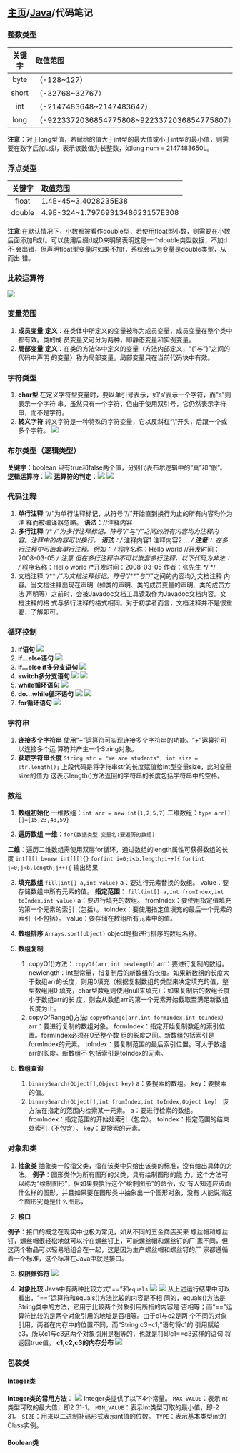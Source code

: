 ## [主页](../README.md)/[Java](./readme.md)/代码笔记

### 整数类型

|关键字|取值范围|
|:----:|:----|
|byte|（-128~127）|
|short|（-32768~32767）|
|int|（-2147483648~2147483647）|
|long|（-9223372036854775808~9223372036854775807）|

**注意**：对于long型值，若赋给的值大于int型的最大值或小于int型的最小值，则需要在数字后加L或l，表示该数值为长整数，如long num = 2147483650L。

### 浮点类型

|关键字|取值范围|
|:----:|:----|
|float|1.4E-45~3.4028235E38|
|double|4.9E-324~1.7976931348623157E308|

**注意**:在默认情况下，小数都被看作double型，若使用float型小数，则需要在小数
后面添加F或f。可以使用后缀d或D来明确表明这是一个double类型数据，不加d不
会出错，但声明float型变量时如果不加f，系统会认为变量是double类型，从而出
错。

### 比较运算符
![](pic/Prolan5.png)

### 变量范围
1. **成员变量**
**定义**：在类体中所定义的变量被称为成员变量，成员变量在整个类中都有效。类的成
员变量又可分为两种，即静态变量和实例变量。
2. **局部变量**
**定义**：在类的方法体中定义的变量（方法内部定义，“{”与“}”之间的代码中声明
的变量）称为局部变量。局部变量只在当前代码块中有效。

### 字符类型
1.  **char型**
在定义字符型变量时，要以单引号表示，如's'表示一个字符，而"s"则表示一个字符
串，虽然只有一个字符，但由于使用双引号，它仍然表示字符串，而不是字符。
2. **转义字符**
转义字符是一种特殊的字符变量，它以反斜杠“\”开头，后跟一个或多个字符。
![](pic/Prolan1.png)

### 布尔类型（逻辑类型）
**关键字**：boolean
只有true和false两个值，分别代表布尔逻辑中的“真”和“假”。
**逻辑运算符**：![](pic/Prolan3.png)
**运算符的判定**：![](pic/Prolan4.png)
![](pic/Prolan2.png)

### 代码注释
1. **单行注释**
“//”为单行注释标记，从符号“//”开始直到换行为止的所有内容均作为注
释而被编译器忽略。
**语法**：//注释内容
2. **多行注释**
“/* */”为多行注释标记，符号“/*”与“*/”之间的所有内容均为注释内
容。注释中的内容可以换行。
**语法**：/* 注释内容1 注释内容2 … */
**注意**：
在多行注释中可嵌套单行注释。例如：
/* 程序名称：Hello world //开发时间：2008-03-05 */
注意
但在多行注释中不可以嵌套多行注释，以下代码为非法：
/* 程序名称：Hello world /*开发时间：2008-03-05 作者：张先生 */ */
3. 文档注释
“/** */”为文档注释标记。符号“/**”与“*/”之间的内容均为文档注释
内容。当文档注释出现在声明（如类的声明、类的成员变量的声明、类的成员方法
声明等）之前时，会被Javadoc文档工具读取作为Javadoc文档内容。文档注释的格
式与多行注释的格式相同。对于初学者而言，文档注释并不是很重要，了解即可。

### 循环控制
1. **if语句**
![](pic/Prolan6.png)
1. **if…else语句**
![](pic/Prolan7.png)
3. **if…else if多分支语句**
![](pic/Prolan8.png)
4. **switch多分支语句**
![](pic/Prolan9.png)
![](pic/Prolan10.png)
5. **while循环语句**
![](pic/Prolan11.png)
6. **do…while循环语句**
![](pic/Prolan12.png)
![](pic/Prolan13.png)
7. **for循环语句**
![](pic/Prolan14.png)

### 字符串
1. **连接多个字符串**
使用“+”运算符可实现连接多个字符串的功能。“+”运算符可以连接多个运
算符并产生一个String对象。
2. **获取字符串长度**
`String str = "We are students"; int size = str.length();`
上段代码是将字符串str的长度赋值给int型变量size，此时变量size的值为
这表示length()方法返回的字符串的长度包括字符串中的空格。

### 数组
1. **数组初始化**
一维数组：`int arr = new int{1,2,5,7}`
二维数组：`type arr[][]={15,23,48,59}`

2. **遍历数组**
**一维**：`for(数据类型 变量名:要遍历的数组)`  

**二维**：遍历二维数组需使用双层for循环，通过数组的length属性可获得数组的长
度
`int[][] b=new int[][]{}`
`for(int i=0;i<b.length;i++){`
   `for(int j=0;j<b.length;j++){`
   输出结果

3. **填充数组**
`fill(int[] a,int value)`
a：要进行元素替换的数组。
value：要存储数组中所有元素的值。
**指定范围**：
`fill(int[] a,int fromIndex,int toIndex,int value)`
a：要进行填充的数组。
fromIndex：要使用指定值填充的第一个元素的索引（包括）。
toIndex：要使用指定值填充的最后一个元素的索引（不包括）。
value：要存储在数组所有元素中的值。

4. **数组排序**
`Arrays.sort(object)`
object是指进行排序的数组名称。
5. **数组复制**
   1. copyOf()方法：
   `copyOf(arr,int newlength)`
   arr：要进行复制的数组。
newlength：int型常量，指复制后的新数组的长度。如果新数组的长度大
于数组arr的长度，则用0填充（根据复制数组的类型来决定填充的值，整型数组用0
填充，char型数组则使用null来填充）；如果复制后的数组长度小于数组arr的长
度，则会从数组arr的第一个元素开始截取至满足新数组长度为止。
    2. copyOfRange()方法:
    `copyOfRange(arr,int formIndex,int toIndex)`
    arr：要进行复制的数组对象。
formIndex：指定开始复制数组的索引位置。formIndex必须在0至整个数
组的长度之间。新数组包括索引是formIndex的元素。
toIndex：要复制范围的最后索引位置。可大于数组arr的长度。新数组不
包括索引是toIndex的元素。

6. **数组查询**
   1. `binarySearch(Object[],Object key)`
   a：要搜索的数组。
key：要搜索的值。
   2. `binarySearch(Object[],int fromIndex,int toIndex,Object
key)
`
该方法在指定的范围内检索某一元素。
a：要进行检索的数组。
fromIndex：指定范围的开始处索引（包含）。
toIndex：指定范围的结束处索引（不包含）。
key：要搜索的元素。

### 对象和类
1. **抽象类**
抽象类一般指父类，指在该类中只给出该类的标准，没有给出具体的方法。
**例子**：图形类作为所有图形的父类，具有绘制图形的能
力，这个方法可以称为“绘制图形”，但如果要执行这个“绘制图形”的命令，没
有人知道应该画什么样的图形，并且如果要在图形类中抽象出一个图形对象，没有
人能说清这个图形究竟是什么图形，

2. **接口**

**例子**：接口的概念在现实中也极为常见，如从不同的五金商店买来
螺丝帽和螺丝钉，螺丝帽很轻松地就可以拧在螺丝钉上，可能螺丝帽和螺丝钉的厂
家不同，但这两个物品可以轻易地组合在一起，这是因为生产螺丝帽和螺丝钉的厂
家都遵循着一个标准，这个标准在Java中就是接口。

3. **权限修饰符**
![](pic/Prolan15.png)

4. **对象比较**
Java中有两种比较方式“==”和`equals`
![](pic/Prolan16.png)
![](pic/Prolan17.png)
从上述运行结果中可以看出，“==”运算符和equals()方法比较的内容是不相
同的，equals()方法是String类中的方法，它用于比较两个对象引用所指的内容是
否相等；而“==”运算符比较的是两个对象引用的地址是否相等。由于c1与c2是两
个不同的对象引用，两者在内存中的位置不同，而“String c3=c1;”语句将c1的
引用赋给c3，所以c1与c3这两个对象引用是相等的，也就是打印c1==c3这样的语句
将返回true值。
**c1,c2,c3的内存分布**
![](pic/Prolan18.png)

### 包装类
#### Integer类
**Integer类的常用方法**：
![](pic/Prolan19.png)
Integer类提供了以下4个常量。
`MAX_VALUE`：表示int类型可取的最大值，即2
31-1。
`MIN_VALUE`：表示int类型可取的最小值，即-2
31。
`SIZE`：用来以二进制补码形式表示int值的位数。
`TYPE`：表示基本类型int的Class实例。

#### Boolean类
